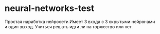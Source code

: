# neural-networks-test

Простая наработка нейросети.Имеет 3 входа с 3 скрытыми нейронами и один выход. Учиться решать идти ли на торжество или нет.
